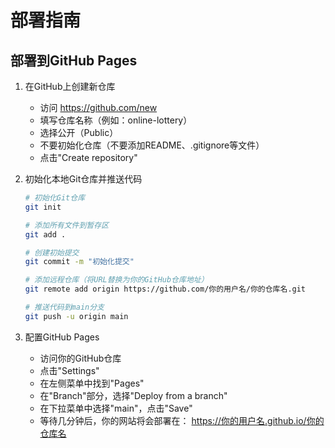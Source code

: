 # 部署指南

## 部署到GitHub Pages

1. 在GitHub上创建新仓库
   - 访问 https://github.com/new
   - 填写仓库名称（例如：online-lottery）
   - 选择公开（Public）
   - 不要初始化仓库（不要添加README、.gitignore等文件）
   - 点击"Create repository"

2. 初始化本地Git仓库并推送代码
   ```bash
   # 初始化Git仓库
   git init

   # 添加所有文件到暂存区
   git add .

   # 创建初始提交
   git commit -m "初始化提交"

   # 添加远程仓库（将URL替换为你的GitHub仓库地址）
   git remote add origin https://github.com/你的用户名/你的仓库名.git

   # 推送代码到main分支
   git push -u origin main
   ```

3. 配置GitHub Pages
   - 访问你的GitHub仓库
   - 点击"Settings"
   - 在左侧菜单中找到"Pages"
   - 在"Branch"部分，选择"Deploy from a branch"
   - 在下拉菜单中选择"main"，点击"Save"
   - 等待几分钟后，你的网站将会部署在：
     https://你的用户名.github.io/你的仓库名